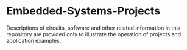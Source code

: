 # Embedded-Systems-Projects
Descriptions of circuits, software and other related information in this repository are provided only to illustrate the operation of projects and application examples.


